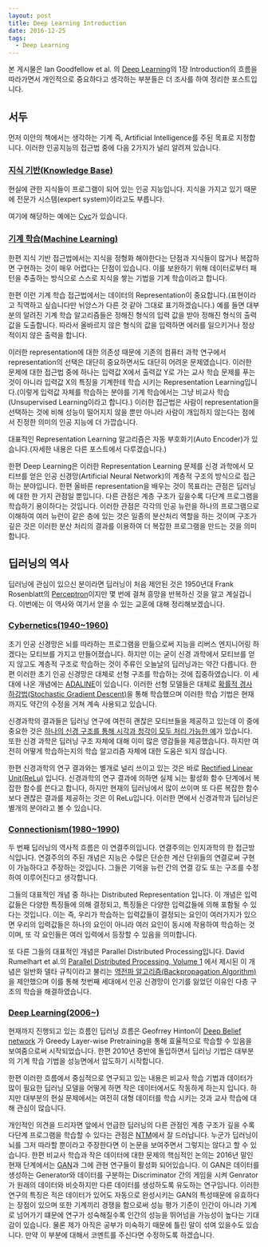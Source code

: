 ```yaml
---
layout: post
title: Deep Learning Introduction
date: 2016-12-25
tags:
  - Deep Learning
---
```

본 게시물은 Ian Goodfellow et al. 의 <a href='http://www.deeplearningbook.org'>Deep Learning</a>의 1장 Introduction의 흐름을 따라가면서 개인적으로 중요하다고 생각하는 부분들은 더 조사를 하여 정리한 포스트입니다.

## 서두

먼저 이안의 책에서는 생각하는 기계 즉, Artificial Intelligence를 주된 목표로 지정합니다. 이러한 인공지능의 접근법 중에 다음 2가지가 널리 알려져 있습니다.

### <a href='https://en.wikipedia.org/wiki/Knowledge_base'>지식 기반(Knowledge Base)</a>

현실에 관한 지식들이 프로그램이 되어 있는 인공 지능입니다. 지식을 가지고 있기 때문에 전문가 시스템(expert system)이라고도 부릅니다.

여기에 해당하는 예에는 <a href='https://en.wikipedia.org/wiki/Cyc'>Cyc</a>가 있습니다.

### <a href='https://en.wikipedia.org/wiki/Machine_learning'>기계 학습(Machine Learning)</a>

한편 지식 기반 접근법에서는 지식을 정형화 해야한다는 단점과 지식들이 많거나 복잡하면 구현하는 것이 매우 어렵다는 단점이 있습니다. 이를 보완하기 위해 데이터로부터 패턴을 추출하는 방식으로 스스로 지식을 쌓는 기법을 기계 학습이라고 합니다.

한편 이런 기계 학습 접근법에서는 데이터의 Representation이 중요합니다.(표현이라고 직역하고 싶습니다만 뉘앙스가 다른 것 같아 그대로 표기하겠습니다.) 예를 들면 대부분의 알려진 기계 학습 알고리즘들은 정해진 형식의 입력 값을 받아 정해진 형식의 출력값을 도출합니다. 따라서 올바르지 않은 형식의 값을 입력하면 에러를 일으키거나 정상적이지 않은 출력을 합니다.

이러한 representation에 대한 의존성 때문에 기존의 컴퓨터 과학 연구에서 representation의 선택은 대단히 중요하면서도 대단히 어려운 문제였습니다. 이러한 문제에 대한 접근법 중에 하나는 입력값 X에서 출력값 Y로 가는 교사 학습 문제를 푸는 것이 아니라 입력값 X의 특징을 기계한테 학습 시키는 Representation Learning입니다.(이렇게 입력값 자체를 학습하는 분야를 기계 학습에서는 그냥 비교사 학습(Unsupervised Learning이라고 합니다.) 이러한 접근법은 사람이 representation을 선택하는 것에 비해 성능이 떨어지지 않을 뿐만 아니라 사람이 개입하지 않는다는 점에서 진정한 의미의 인공 지능에 더 가깝습니다.

대표적인 Representation Learning 알고리즘은 자동 부호화기(Auto Encoder)가 있습니다.(자세한 내용은 다른 포스트에서 다루겠습니다.)

한편 Deep Learning은 이러한 Representation Learning 문제를 신경 과학에서 모티브를 얻은  인공 신경망(Artificial Neural Network)의 계층적 구조의 방식으로 접근하는 분야입니다. 한편 올바른 representation을 배우는 것이 목표라는 관점은 딥러닝에 대한 한 가지 관점일 뿐입니다. 다른 관점은 계층 구조가 깊을수록 다단계 프로그램을 학습하기 용이하다는 것입니다. 이러한 관점은 각각의 인공 뉴런을 하나의 프로그램으로 이해하여 여러 뉴런이 같은 층에 있는 것은 일종의 분산처리 역할을 하는 것이며 구조가 깊은 것은 이러한 분산 처리의 결과를 이용하여 더 복잡한 프로그램을 만드는 것을 의미합니다.

## 딥러닝의 역사

딥러닝에 관심이 있으신 분이라면 딥러닝이 처음 제안된 것은 1950년대 Frank Rosenblatt의 <a href='https://en.wikipedia.org/wiki/Perceptron'>Perceptron</a>이지만 몇 번에 걸쳐 흥망을 반복하신 것을 알고 계실겁니다. 이번에는 이 역사와 여기서 얻을 수 있는 교훈에 대해 정리해보겠습니다.

### <a href='https://en.wikipedia.org/wiki/Cybernetics_(disambiguation)'>Cybernetics(1940~1960)</a>

초기 인공 신경망은 뇌를 따라하는 프로그램을 만듦으로써 지능을 리버스 엔지니어링 하겠다는 모티브를 가지고 만들어졌습니다. 하지만 이는 굳이 신경 과학에서 모티브를 얻지 않고도 계층적 구조로 학습하는 것이 주류인 오늘날의 딥러닝과는 약간 다릅니다. 한편 이러한 초기 인공 신경망은 대체로 선형 구조를 학습하는 것에 집중하였습니다. 이 세대에 나온 개념에는 <a href='https://en.wikipedia.org/wiki/ADALINE'>ADALINE</a>이 있습니다. 이러한 선형 모델들은 대체로 <a href='https://en.wikipedia.org/wiki/Stochastic_gradient_descent'>확률적 경사 하강법(Stochastic Gradient Descent)</a>을 통해 학습했으며 이러한 학습 기법은 현재까지도 약간의 수정을 거쳐 계속 사용되고 있습니다.

신경과학의 결과들은 딥러닝 연구에 여전히 괜찮은 모티브들을 제공하고 있는데 이 중에 중요한 것은 <a href='http://web.mit.edu/surlab/publications/visual.pdf'>하나의 신경 구조를 통해 시각과 청각이 모두 처리 가능한 예</a>가 있습니다. 또한 신경 과학은 딥러닝 구조 자체에 대해 이미 많은 영감들을 제공했습니다. 하지만 여전히 어떻게 학습하는지의 학습 알고리즘 자체에 대한 도움은 되지 않습니다.

한편 신경과학의 연구 결과와는 별개로 널리 쓰이고 있는 것은 바로 <a href='https://en.wikipedia.org/wiki/Rectifier_(neural_networks)'>Rectified Linear Unit(ReLu)</a> 입니다. 신경과학의 연구 결과에 의하면 실제 뇌는 활성화 함수 단계에서 복잡한 함수를 쓴다고 합니다, 하지만 현재의 딥러닝에서 많이 쓰이며 또 다른 복잡한 함수보다 괜찮은 결과를 제공하는 것은 이 ReLu입니다. 이러한 면에서 신경과학과 딥러닝은 별개의 분야라고 볼 수 있습니다.

### <a href='https://en.wikipedia.org/wiki/Connectionism'>Connectionism(1980~1990)</a>

두 번째 딥러닝의 역사적 흐름은 이 연결주의입니다. 연결주의는 인지과학의 한 접근방식입니다. 연결주의의 주된 개념은 지능은 수많은 단순한 계산 단위들의 연결로써 구현이 가능하다고 주장하는 것입니다. 그들은 기억을 뉴런 간의 연결 강도 또는 구조를 수정하여 이루어진다고 생각합니다.

그들의 대표적인 개념 중 하나는 Distributed Representation 입니다. 이 개념은 입력값들은 다양한 특징들에 의해 결정되고, 특징들은 다양한 입력값들에 의해 포함될 수 있다는 것입니다. 이는 즉, 우리가 학습하는 입력값들이 결정되는 요인이 여러가지가 있으면 우리의 입력값들은 하나의 요인이 아니라 여러 요인이 동시에 작용하여 학습하는 것이며, 또 각 요인들은 여러 입력에서 등장할 수 있음을 의미합니다.

또 다른 그들의 대표적인 개념은 Parallel Distributed Processing입니다. David Rumelhart et al.의 <a href='https://mitpress.mit.edu/books/parallel-distributed-processing'>Parallel Distributed Processing, Volume 1</a> 에서 제시된 이 개념은 일반화 델타 규칙이라고 불리는 <a href='https://en.wikipedia.org/wiki/Backpropagation'>역전파 알고리즘(Backpropagation Algorithm)</a>을 제안했으며 이를 통해 첫번째 세대에서 인공 신경망이 인기를 잃었던 이유인 다층 구조의 학습을 해결하였습니다.

### <a href='https://en.wikipedia.org/wiki/Deep_learning'>Deep Learning(2006~)</a>

현재까지 진행되고 있는 흐름인 딥러닝 흐름은 Geofrrey Hinton이 <a href='https://en.wikipedia.org/wiki/Deep_belief_network'>Deep Belief network</a> 가 Greedy Layer-wise Pretraining을 통해 효율적으로 학습할 수 있음을 보여줌으로써 시작되었습니다. 한편 2010년 중반에 돌입하면서 딥러닝 기법은 대부분의 기계 학습 기법을 성능면에서 압도하기 시작합니다.

한편 이러한 흐름에서 중심적으로 연구되고 있는 내용은 비교사 학습 기법과 데이터가 많이 필요한 딥러닝 모델을 어떻게 하면 작은 데이터에서도 작동하게 하는지 입니다. 하지만 대부분의 현실 문제에서는 여전히 대형 데이터를 학습 시키는 것과 교사 학습에 대해 관심이 많습니다.

개인적인 의견을 드리자면 앞에서 언급한 딥러닝의 다른 관점인 계층 구조가 깊을 수록 다단계 프로그램을 학습할 수 있다는 관점은 <a href='https://arxiv.org/abs/1410.5401'>NTM</a>에서 잘 드러납니다. 누군가 딥러닝이 뇌를 그저 따라할 뿐이라고 주장한다면 이 논문을 보여주면서 그렇지는 않다고 할 수 있습니다. 한편 비교사 학습과 작은 데이터에 대한 문제의 핵심적인 논의는 2016년 말인 현재 단계에서는 <a href='https://arxiv.org/abs/1406.2661'>GAN</a>과 그에 관현 연구들이 활성화 되어있습니다. 이 GAN은 데이터를 생성하는 Generator와 데이터를 구분하는 Discriminator 간의 게임을 시켜 Genrator가 원래의 데이터와 비슷하지만 다른 데이터를 생성하도록 유도하는 연구입니다. 이러한 연구의 특징은 적은 데이터가 있어도 자동으로 완성시키는 GAN의 특성때문에 유효하다는 장점이 있으며 또한 기계끼리 경쟁을 함으로써 성능 평가 기준이 인간이 아니라 기계로 넘어가기 떄문에 연구가 성숙해질수록 인간의 성능을 뛰어넘을 가능성이 높다는 기대감이 있습니다. 물론 제가 아직은 공부가 미숙하기 때문에 틀린 말이 섞여 있을수도 있습니다. 만약 이 부분에 대해서 코멘트를 주신다면 수정하도록 하겠습니다.
